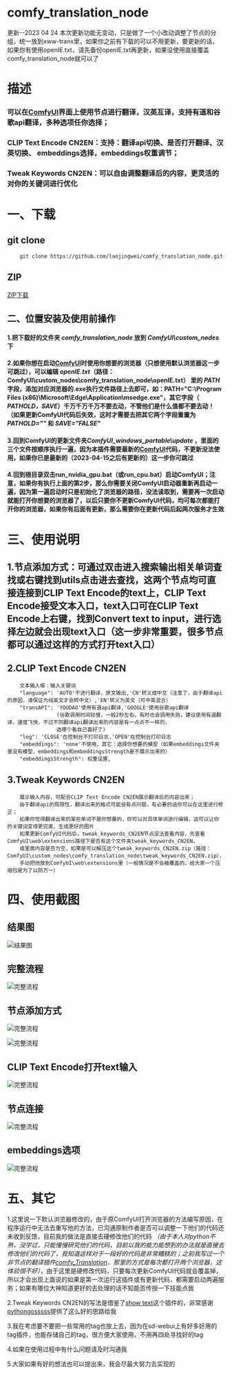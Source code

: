 # comfy_translation_node
更新--2023 04 24
本次更新功能无变动，只是做了一个小改动调整了节点的分组，统一放到xww-trans里，如果你之前有下载的可以不用更新，要更新的话，如果你有使用openIE.txt，请先备份openIE.txt再更新，如果没使用直接覆盖comfy_translation_node就可以了

# 描述

### 可以在[ComfyUI](https://github.com/comfyanonymous/ComfyUI)界面上使用节点进行翻译，汉英互译，支持有道和谷歌api翻译，多种选项任你选择；
### CLIP Text Encode CN2EN：支持：翻译api切换、是否打开翻译、汉英切换、 embeddings选择，embeddings权重调节；
### Tweak Keywords CN2EN：可以自由调整翻译后的内容，更灵活的对你的关键词进行优化

# 一、下载

## git clone
```
    git clone https://github.com/laojingwei/comfy_translation_node.git
```

## ZIP
[ZIP下载](https://github.com/laojingwei/comfy_translation_node/archive/refs/heads/main.zip)


## 二、位置安装及使用前操作
#### 1.把下载好的文件夹 *comfy_translation_node* 放到 *ComfyUI\custom_nodes* 下
#### 2.如果你想在启动[ComfyUI](https://github.com/comfyanonymous/ComfyUI)时使用你想要的浏览器（只想使用默认浏览器这一步可跳过），可以编辑 *openIE.txt*（路径：ComfyUI\custom_nodes\comfy_translation_node\openIE.txt） 里的 *PATH* 字段，添加对应浏览器的.exe执行文件路径上去即可，如：PATH="C:\Program Files (x86)\Microsoft\Edge\Application\msedge.exe"，其它字段（ *PATHOLD，SAVE*）千万千万千万不要去动，不管他们是什么值都不要去动！（如果更新ComfyUI代码后失效，这时才需要去把其它两个字段重置为 *PATHOLD=""* 和 *SAVE="FALSE"*
#### 3.回到ComfyUI的更新文件夹*ComfyUI_windows_portable\update* ，里面的三个文件按顺序执行一遍，因为本插件需要最新的[ComfyUI](https://github.com/comfyanonymous/ComfyUI)代码，不更新没法使用，如果你已是最新的（2023-04-15之后有更新的）这一步你可跳过
#### 4.回到根目录双击run_nvidia_gpu.bat（或run_cpu.bat）启动ComfyUI；注意，如果你有执行上面的第2步，那么你需要关闭ComfyUI启动器重新再启动一遍，因为第一遍启动时只是初始化了浏览器的路径，没法读取到，需要再一次启动就能打开你想要的浏览器了，以后只要你不更新ComfyUI代码，均可每次都能打开你的浏览器，如果你有后面有更新，那么需要你在更新代码后起两次服务才生效


# 三、使用说明
## 1.节点添加方式：可通过双击进入搜索输出相关单词查找或右键找到utils点击进去查找，这两个节点均可直接连接到CLIP Text Encode的text上，CLIP Text Encode接受文本入口，text入口可在CLIP Text Encode上右键，找到Convert text to input，进行选择左边就会出现text入口（这一步非常重要，很多节点都可以通过这样的方式打开text入口）
## 2.CLIP Text Encode CN2EN
```
    文本输入框：输入关键词
    "language": 'AUTO'不进行翻译，原文输出,'CN'转义成中文（注意了，由于翻译api的原因，请保证为纯英文才会转中文）,'EN'转义为英文（可中英混合）
    "transAPI": 'YOUDAO'使用有道api翻译,'GOOGLE'使用谷歌api翻译
                (谷歌调用时间较慢，一般2秒左右，有时也会调用失败，建议使用有道翻译，速度飞快，不过不同翻译api翻译出来的内容是有一点点不一样的，
                选哪个看自己喜好了)
    "log": 'CLOSE'在控制台不打印日志,'OPEN'在控制台打印日志
    "embeddings": 'none'不使用，其它：选择你想要的模型（如果embeddings文件夹里没有模型，embeddings和embeddingsStrength是不展示出来的）
    "embeddingsStrength": 权重设置,
```
## 3.Tweak Keywords CN2EN
```
    展示输入内容，可配合CLIP Text Encode CN2EN展示翻译后的内容出来；
    由于翻译api的局限性，翻译出来的格式可能会有点问题，有必要的话你可以在这里进行修正；
    如果你觉得翻译出来的某些单词不是你想要的，你可以对具体单词进行编辑，这可以让你的关键词变得更完美，生成更好的图片
    如果更新ComfyUI代码后，tweak_keywords_CN2EN节点没法查看内容，先查看ComfyUI\web\extensions路径下是否有这个文件夹tweak_keywords_CN2EN，
    或里面内容是否为空，如果是可以解压这个tweak_keywords_CN2EN.zip（路径：ComfyUI\custom_nodes\comfy_translation_node\tweak_keywords_CN2EN.zip），
    手动把他放到ComfyUI\web\extensions里（一般情况是不会被覆盖的，给大家一个压缩包是为了以防万一）
```

# 四、使用截图

## 结果图

![结果图](./images/ComfyUI_00190_.png)
## 完整流程

![完整流程](./images/1.png)

## 节点添加方式

![完整流程](./images/2.png)

![完整流程](./images/3.png)

## CLIP Text Encode打开text输入

![完整流程](./images/4.png)

## 节点连接

![完整流程](./images/5.png)

## embeddings选项

![完整流程](./images/6.png)

# 五、其它
1.这里说一下默认浏览器修改的，由于原ComfyUI打开浏览器的方法编写原因，在程序运行中无法去重写他的方法，已沟通原制作者是否可以调整一下他们的代码还未收到反馈，目前我的做法是直接去硬修改他们的代码 *（由于本人对python不熟，没学过，只能慢慢研究他们的代码，目前以我的能力能想到的办法就是直接去修改他们的代码了，我知道这样对于一段好的代码是非常糟糕的；之前我写过一个非节点的翻译插件[comfy_Translation](https://github.com/laojingwei/comfy_Translation)，那里的方式是每次都打开两个浏览器，这体验很不好）*，由于这里是硬修改代码，只要每次更新ComfyUI代码就会覆盖掉，所以才会出现上面说的如果是第一次运行这插件或有更新代码，都需要启动两遍服务；如果有哪位大神知道更好的去处理的话不知能否传授一下技能点我

2.Tweak Keywords CN2EN的写法是借鉴了[show text](https://github.com/pythongosssss/ComfyUI-Custom-Scripts/tree/main/show-text)这个插件的，非常感谢[pythongosssss](https://github.com/pythongosssss)提供了这么好的思路给我

3.我在考虑要不要把一些常用的tag也放上去，因为在sd-webui上有好多好用的tag插件，也能存储自己的tag，很方便大家使用，不用再四处寻找好的tag

4.如果在使用过程中有什么问题请及时沟通我

5.大家如果有好的想法也可以提出来，我会尽最大努力去实现的
